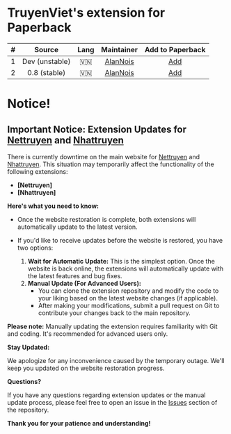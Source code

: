 # TruyenViet's extension for Paperback

|  #  |     Source     | Lang |               Maintainer                |                   Add to Paperback                   |
| :-: | :------------: | :--: | :-------------------------------------: | :--------------------------------------------------: |
|  1  | Dev (unstable) |  🇻🇳  | [AlanNois](https://github.com/AlanNois) | [Add](https://alannois.github.io/TruyenViet-0.8/dev) |
|  2  |  0.8 (stable)  |  🇻🇳  | [AlanNois](https://github.com/AlanNois) | [Add](https://alannois.github.io/TruyenViet-0.8/0.8) |

# **Notice!**

## Important Notice: Extension Updates for [Nettruyen](https://www.nettruyenvv.com/) and [Nhattruyen](https://nhattruyenss.com/)

There is currently downtime on the main website for [Nettruyen](https://www.nettruyenvv.com/) and [Nhattruyen](https://nhattruyenss.com/). This situation may temporarily affect the functionality of the following extensions:

* **[Nettruyen]**
* **[Nhattruyen]**

**Here's what you need to know:**

* Once the website restoration is complete, both extensions will automatically update to the latest version. 
* If you'd like to receive updates before the website is restored, you have two options:

    1. **Wait for Automatic Update:** This is the simplest option. Once the website is back online, the extensions will automatically update with the latest features and bug fixes.
    2. **Manual Update (For Advanced Users):** 
        * You can clone the extension repository and modify the code to your liking based on the latest website changes (if applicable). 
        * After making your modifications, submit a pull request on Git to contribute your changes back to the main repository. 

**Please note:** Manually updating the extension requires familiarity with Git and coding. It's recommended for advanced users only.

**Stay Updated:**

We apologize for any inconvenience caused by the temporary outage. We'll keep you updated on the website restoration progress.

**Questions?**

If you have any questions regarding extension updates or the manual update process, please feel free to open an issue in the [Issues](../../issues) section of the repository.

**Thank you for your patience and understanding!**
